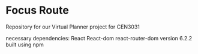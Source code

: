 # Focus Route
Repository for our Virtual Planner project for CEN3031

necessary dependencies: 
React
React-dom
react-router-dom version 6.2.2
built using npm
